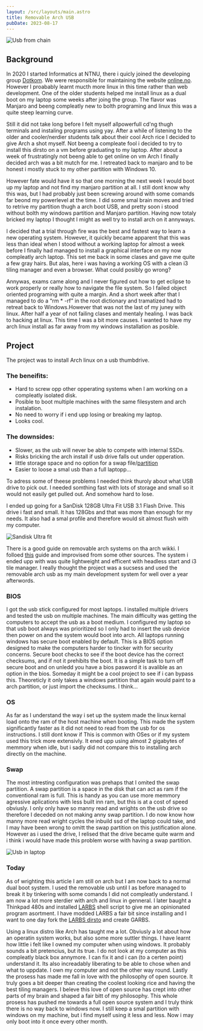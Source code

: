 ```yaml
---
layout: /src/layouts/main.astro
title: Removable Arch USB
pubDate: 2023-08-17
---
```



![Usb from chain](/public/images/usbCool.jpg)

## Background
In 2020 I started Informatics at NTNU, there i quicly joined the developing group [Dotkom](https://old.online.ntnu.no/#!about/dotkom). We were responsible for maintaining the website [online.no](https://old.online.ntnu.no/). However I proabably learnt mucth more linux in this time rather than web development. One of the older students helped me install linux as a dual boot on my laptop some weeks after joing the group. The flavor was Manjaro and beeng compleatly new to bolth programing and linux this was a quite steep learning curve. 

Still it did not take long before I felt myself allpowerfull cd'ng thugh terminals and instaling programs using yay. After a while of listening to the older and cooler/nerdier students talk about their cool Arch rice I decided to give Arch a shot myself. Not beeng a compleate fool i decided to try to install this dirsto on a vm before graduating to my laptop. After about a week of frustratingly not beeng able to get online on vm Arch I finally decided arch was a bit mutch for me. I retreated back to manjaro and to be honest i mostly stuck to my other partition with Windows 10.

However fate would have it so that one morning the next week I would boot up my laptop and not find my manjaro partition at all. I still dont know why this was, but I had probably just been screwing around with some comands far beond my powerlevel at the time. I did some smal brain moves and tried to retrive my partition thugh a arch boot USB, and pretty soon i stood without bolth my windows partition and Manjaro partition. Having now totaly bricked my laptop I thought I might as well try to install arch on it annyways.

I decided that a trial through fire was the best and fastest way to learn a new operating system. However, it quickly became apparent that this was less than ideal when I stood without a working laptop for almost a week before I finally had managed to install a graphical interface on my now compleatly arch laptop. This set me back in some clases and gave me quite a few gray hairs. But alas, here i was having a working OS with a clean i3 tiling manager and even a browser. What could posibly go wrong? 

Annywas, exams came along and I never figured out how to get eclipse to work properly or really how to navigate the file system. So I failed object oriented programing with quite a margin. And a short week after that I managed to do a “rm \* -rf” in the root dictionary and tramatized had to retreat back to Windows.However that was not the last of my juney with linux. After half a year of not failing clases and mentaly healing. I was back to hacking at linux. This time I was a bit more causes. I wanted to have my arch linux install as far away from my windows installation as posible. 

## Project
The project was to install Arch linux on a usb thumbdrive. 

### The beneifits:
- Hard to screw opp other opperating systems when I am working on a compleatly isolated disk.
- Posible to boot multiple machines with the same filesystem and arch instalation.
- No need to worry if i end upp losing or breaking my laptop.
- Looks cool.

### The downsides:
- Slower, as the usb will never be able to compete with internal SSDs.
- Risks bricking the arch install if usb drive falls out under opperation.
- little storage space and no option for a swap file/[partition](#swap)
- Easier to loose a smal usb than a full laptopp...

To adress some of theese problems I needed think thuroly about what USB drive to pick out. I needed somthing fast with lots of storage and small so it would not easily get pulled out. And somehow hard to lose.

I ended up going for a SanDisk 128GB Ultra Fit USB 3.1 Flash Drive. This drive i fast and small. It has 128Gbs and that was more than enough for my needs. It also had a smal profile and therefore would sit almost flush with my computer. 

![Sandisk Ultra fit](/public/images/sandisk.jpg)

There is a good guide on removable arch systems on tha arch wikki. I folloed [this](https://wiki.archlinux.org/title/Install_Arch_Linux_on_a_removable_medium) guide and improvised from some other sources. The system i ended upp with was quite lightweight and efficent with headless start and i3 tile manager. I really thought the project was a sucsess and used the removable arch usb as my main development system for well over a year afterwords. 
### BIOS
I got the usb stick configured for most laptops. I installed multiple drivers and tested the usb on multiple machines. The main difficulty was getting the computers to accept the usb as a boot medium. I configured my laptop so that usb boot always was prioritized so I only had to insert the usb device then power on and the system would boot into arch. All laptops running windows has secure boot enabled by default. This is a BIOS option designed to make the computers harder to tincker with for security concerns. Secure boot checks to see if the boot device has the correct checksums, and if not it prehibits the boot. It is a simple task to turn off secure boot and on unledd you have a bios pasword it is avalible as an option in the bios. Someday it might be a cool project to see if i can bypass this. Theoreticly it only takes a windows partition that again would paint to a arch partition, or just import the checksums. I think...

### OS
As far as I understand the way i set up the system made the linux kernal load onto the ram of the host machine when booting. This made the system significantly faster as it did not need to read from the usb for os instructions. I still dont know if This is common with OSes or if my system used this trick more extensivly. It ened upp using almost 2 gigabytes of memmory when idle, but i sadly did not compare this to installing arch directly on the machine.

### Swap 
The most intresting configuration was prehaps that I omited the swap partition. A swap partition is a space in the disk that can act as ram if the conventional ram is full. This is handy as you can use more memmory agressive aplications with less built inn ram, but this is at a cost of speed obviusly. I only only have so manny read and wrights on the usb drive so therefore I deceded on not making anny swap partition. I do now know how manny more read wright cycles the inbuild ssd of the laptop could take, and I may have been wrong to omitt the swap partition on this justification alone. However as i used the drive, I relised that the drive became quite warm and i think i would have made this problem worse with having a swap partition. 

![Usb in laptop](/public/images/usb.jpg)

### Today
As of wrighting this article I am still on arch but I am now back to a normal dual boot system. I used the removable usb until I as before managed to break it by tinkering with some comands I did not compleatly understand. I am now a lot more sterdier with arch and linux in genneral. I later baught a Thinkpad 480s and installed [LARBS](https://larbs.xyz/) shell script to give me an opinionated program asortment. I have modded LARBS a fair bit since installing and I want to one day fork the [LARBS dirsto](https://github.com/LukeSmithxyz/LARBS) and create GARBS. 

Using a linux distro like Arch has taught me a lot. Obviusly a lot about how an operatin system works, but also some more suttler things. I have learnt how little i felt like I owned my computer when using windows. It probably sounds a bit pretencius, but its true. I do not look at my computer as this compleatly black box annymore. I can fix it and i can (to a certen point) understand it. Its also increadably liberating to be able to chose when and what to uppdate. I own my computer and not the other way round. Lastly the prosess has made me fall in love with the philosophy of open source. It truly goes a bit deeper than creating the coolest looking rice and having the best tiling managers. I beleve this love of open source has crept into other parts of my brain and shaped a fair bitt of my philosophy. This whole prosess has pushed me towards a full open source system and I truly think there is no way back to windows now. I still keep a smal partition with windows on my machine, but i find myself using it less and less. Now i may only boot into it once every other month. 